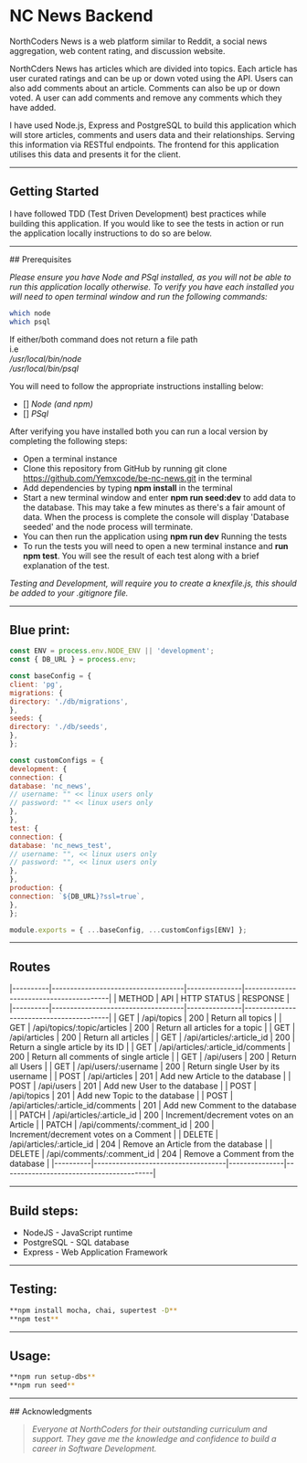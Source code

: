 

# NC News Backend


NorthCoders News is a web platform similar to Reddit, a social news aggregation, web content rating, and discussion website.

NorthCders News has articles which are divided into topics. Each article has user curated ratings and can be up or down voted using the API. Users can also add comments about an article. Comments can also be up or down voted. A user can add comments and remove any comments which they have added.

I have used Node.js, Express and PostgreSQL to build this application which will store articles, comments and users data and their relationships. Serving this information via RESTful endpoints. The frontend for this application utilises this data and presents it for the client.
___

## Getting Started

I have followed TDD (Test Driven Development) best practices while building this application. If you would like to see the tests in action or run the application locally instructions to do so are below.
___

## Prerequisites

_Please ensure you have Node and PSql installed, as you will not be able to run this application locally otherwise._
_To verify you have each installed you will need to open terminal window and run the following commands:_

```bash
which node    
which psql
```
If either/both command does not return a file path  
i.e  
_/usr/local/bin/node_      
_/usr/local/bin/psql_

You will need to follow the appropriate instructions installing below:
* [] _Node (and npm)_    
* [] _PSql_

After verifying you have installed both you can run a local version by completing the following steps:

* Open a terminal instance
* Clone this repository from GitHub by running git clone https://github.com/Yemxcode/be-nc-news.git in the terminal
* Add dependencies by typing **npm install** in the terminal
* Start a new terminal window and enter **npm run seed:dev** to add data to the database. This may take a few minutes as there's a fair amount of data. When the process is complete the console will display 'Database seeded' and the node process will terminate.
* You can then run the application using **npm run dev**
Running the tests
* To run the tests you will need to open a new terminal instance and **run npm test**. You will see the result of each test along with a brief explanation of the test.

_Testing and Development, will require you to create a knexfile.js, this should be added to your .gitignore file._
___

## Blue print:

```javascript
const ENV = process.env.NODE_ENV || 'development';
const { DB_URL } = process.env;

const baseConfig = {
client: 'pg',
migrations: {
directory: './db/migrations',
},
seeds: {
directory: './db/seeds',
},
};

const customConfigs = {
development: {
connection: {
database: 'nc_news',
// username: "" << linux users only
// password: "" << linux users only
},
},
test: {
connection: {
database: 'nc_news_test',
// username: "", << linux users only
// password: "", << linux users only
},
},
production: {
connection: `${DB_URL}?ssl=true`,
},
};

module.exports = { ...baseConfig, ...customConfigs[ENV] };
```

___

## Routes


|----------|------------------------------------|---------------|-----------------------------------------|
| METHOD   | API                                | HTTP STATUS   | RESPONSE                                |
|----------|------------------------------------|---------------|-----------------------------------------|
| GET      | /api/topics                        | 200           | Return all topics                       |
| GET      | /api/topics/:topic/articles        | 200           | Return all articles for a topic         |
| GET      | /api/articles                      | 200           | Return all articles                     |
| GET      | /api/articles/:article_id          | 200           | Return a single article by its ID       |
| GET      | /api/articles/:article_id/comments | 200           | Return all comments of single article   |
| GET      | /api/users                         | 200           | Return all Users                        |
| GET      | /api/users/:username               | 200           | Return single User by its username      |
| POST     | /api/articles                      | 201           | Add new Article to the database         |
| POST     | /api/users                         | 201           | Add new User to the database            |
| POST     | /api/topics                        | 201           | Add new Topic to the database           |
| POST     | /api/articles/:article_id/comments | 201           | Add new Comment to the database         |
| PATCH    | /api/articles/:article_id          | 200           | Increment/decrement votes on an Article |
| PATCH    | /api/comments/:comment_id          | 200           | Increment/decrement votes on a Comment  |
| DELETE   | /api/articles/:article_id          | 204           | Remove an Article from the database     |
| DELETE   | /api/comments/:comment_id          | 204           | Remove a Comment from the database      |
|----------|------------------------------------|---------------|-----------------------------------------|
___

## Build steps:

* NodeJS - JavaScript runtime
* PostgreSQL - SQL database
* Express - Web Application Framework
___

## Testing:

```bash
**npm install mocha, chai, supertest -D**   
**npm test**
```
___

## Usage:

```bash
**npm run setup-dbs**  
**npm run seed**
```
___
## Acknowledgments   
>_Everyone at NorthCoders for their outstanding curriculum and support. They gave me the knowledge and confidence to build a career in Software Development._
